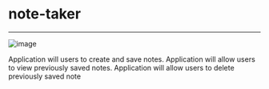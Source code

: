 # note-taker
--------------------
![image](https://user-images.githubusercontent.com/58674083/84461265-0890a800-ac3a-11ea-834e-3cdf44162dad.png)

Application will users to create and save notes.
Application will allow users to view previously saved notes.
Application will allow users to delete previously saved note
